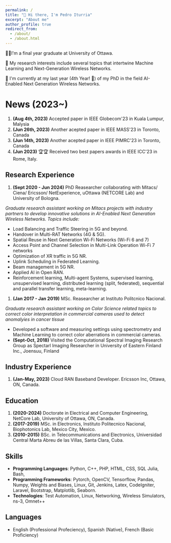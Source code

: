 ```yaml
---
permalink: /
title: "👋 Hi there, I'm Pedro Iturria"
excerpt: "About me"
author_profile: true
redirect_from: 
  - /about/
  - /about.html
---
```


🧔🏻I'm a final year graduate at University of Ottawa. 

🥸 My research interests include several topics that intertwine Machine Learning and Next-Generation Wireless Networks.

📔 I'm currently at my last year (4th Year! 💪) of my PhD in the field AI-Enabled Next Generation Wireless Networks.

News (2023~)
======

1. **(Aug 4th, 2023)** Accepted paper in IEEE Globecom'23 in Kuala Lumpur, Malysia  
1. **(Jun 26th, 2023)** Another acepted paper in IEEE MASS'23 in Toronto, Canada
1. **(Jun 14th, 2023)** Another acepted paper in IEEE PIMRC'23 in Toronto, Canada
1. **(Jun 2023)** 🏆🏆 Received two best papers awards in IEEE ICC'23 in Rome, Italy. 

Research Experience
------
1. **(Sept 2020 - Jun 2024)** PhD Reasearcher collaborating with Mitacs/ Ciena/ Ericsson/ NetExperience, uOttawa (NETCORE Lab) and University of Bologna.

*Graduate research assistant working on Mitacs projects with industry partners to develop innovative solutions in AI-Enabled Next Generation Wireless Networks. Topics include:*
- Load Balancing and Traffic Steering in 5G and beyond.
- Handover in Multi-RAT Networks (4G & 5G).
- Spatial Reuse in Next Generation Wi-Fi Networks (Wi-Fi 6 and 7)
- Access Point and Channel Selection in Multi-Link Operation Wi-Fi 7 networks
- Optimization of XR traffic in 5G NR.
- Uplink Scheduling in Federated Learning.
- Beam management in 5G NR.
- Applied AI in Open RAN.
- Reinforcement learning, Multi-agent Systems, supervised learning, unsupervised learning, distributed learning (split, federated), sequential and parallel transfer learning, meta-learning.

1. **(Jan 2017 - Jan 2019)** MSc. Reasearcher at Instituto Politcnico Nacional.

*Graduate research assistant working on Color Science related topics to correct color interpretation in commercial cameras used to detect anomalyies in cancer tissue*
- Developed a software and measuring settings using spectrometry and Machine Learning to correct color aberrations in commercial cameras. 
- **(Sept-Oct, 2018)** Visited the Computational Spectral Imaging Research Group as Spectarl Imaging Researcher in University of Eastern Finland Inc., Joensuu, Finland

Industry Experience
------
1.  **(Jan-May, 2023)** Cloud RAN Baseband Developer. Ericsson Inc, Ottawa, ON, Canada.

Education
------
1. **(2020-2024)** Doctorate in Electrical and Computer Engineering, NetCore Lab,  University of Ottawa, ON, Canada.  
1. **(2017-2019)** MSc. in Electronics, Instituto Politecnico Nacional, Biophotonics Lab, Mexico City, Mexico.
1. **(2010-2015)** BSc. in Telecommunications and Electronics, Universidad Central Marta Abreu de las Villas, Santa Clara, Cuba.

Skills
------
- **Programming Languages**: Python, C++, PHP, HTML, CSS, SQL Julia, Bash, 
- **Programming Frameworks**: Pytorch, OpenCV, Tensorflow, Pandas, Numpy, Weights and Biases, Linux, Git, Jenkins, Latex, CodeIgniter, Laravel, Bootstrap, Matplotlib, Seaborn. 
- **Technologies**: Test Automation, Linux, Networking, Wireless Simulators, ns-3, Omnet++ 

Languages
------
- English (Professional Profeciency), Spanish (Native), French (Basic Proficiency)


